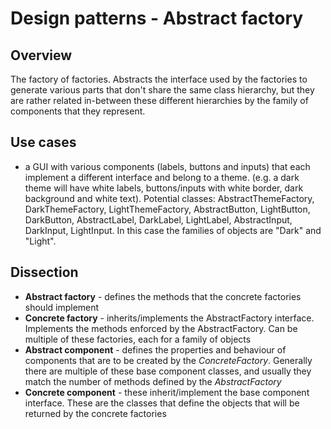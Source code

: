 # Design patterns - Abstract factory

## Overview

The factory of factories. Abstracts the interface used by the factories to generate various parts that don't share the same class hierarchy, but they are rather related in-between these different hierarchies by the family of components that they represent.

## Use cases

- a GUI with various components (labels, buttons and inputs) that each implement a different interface and belong to a theme. (e.g. a dark theme will have white labels, buttons/inputs with white border, dark background and white text). Potential classes: AbstractThemeFactory, DarkThemeFactory, LightThemeFactory, AbstractButton, LightButton, DarkButton, AbstractLabel, DarkLabel, LightLabel, AbstractInput, DarkInput, LightInput. In this case the families of objects are "Dark" and "Light".

## Dissection

- **Abstract factory** - defines the methods that the concrete factories should implement
- **Concrete factory** - inherits/implements the AbstractFactory interface. Implements the methods enforced by the AbstractFactory. Can be multiple of these factories, each for a family of objects
- **Abstract component** - defines the properties and behaviour of components that are to be created by the *ConcreteFactory*. Generally there are multiple of these base component classes, and usually they match the number of methods defined by the *AbstractFactory*
- **Concrete component** - these inherit/implement the base component interface. These are the classes that define the objects that will be returned by the concrete factories
